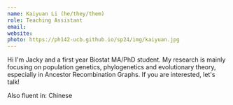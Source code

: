 ```yaml
---
name: Kaiyuan Li (he/they/them)
role: Teaching Assistant
email: 
website: 
photo: https://ph142-ucb.github.io/sp24/img/kaiyuan.jpg
---
```


Hi I'm Jacky and a first year Biostat MA/PhD student. My research is mainly focusing on population genetics, phylogenetics and evolutionary theory, especially in Ancestor Recombination Graphs. If you are interested, let's talk!

Also fluent in: Chinese 